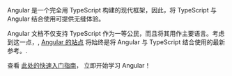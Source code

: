 
Angular 是一个完全用 TypeScript 构建的现代框架，因此，将 TypeScript 与 Angular 结合使用可提供无缝体验。

Angular 文档不仅支持 TypeScript 作为一等公民，而且将其用作主要语言。考虑到这一点，, [Angular 的站点](https://angular.io) 将始终是将 Angular 与 TypeScript 结合使用的最新参考。.

查看 [此处的快速入门指南](https://angular.io/docs/ts/latest/quickstart.html)， 立即开始学习 Angular！
